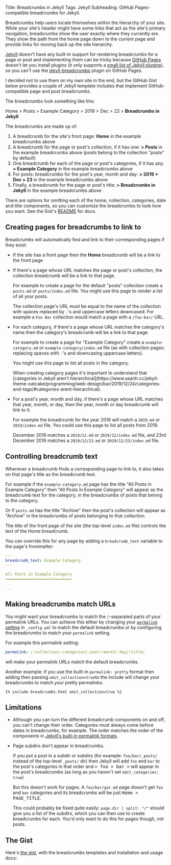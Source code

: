 Title: Breadcrumbs in Jekyll
Tags: Jekyll
Subheading: GitHub Pages-compatible breadcrumbs for Jekyll.

Breadcrumbs help users locate themselves within the hierarchy of your site.
While your site's header might have some links that act as the site's primary
navigation, breadcrumbs show the user exactly where they currently are. They
show the path from the home page down to the current page and provide links for
moving back up the site hierarchy.

[Jekyll](https://jekyllrb.com/) doesn't have any built-in support for rendering
breadcrumbs for a page or post and implementing them can be tricky because
[GitHub Pages](https://pages.github.com/) doesn't let you install plugins
(it only supports a [small list of Jekyll plugins](https://help.github.com/en/github/working-with-github-pages/about-github-pages-and-jekyll#plugins)),
so you can't use the [jekyll-breadcrumbs](https://github.com/git-no/jekyll-breadcrumbs) plugin on GitHub Pages.

I decided not to use them on my own site in the end, but the GitHub Gist below provides
a couple of Jekyll template includes that implement GitHub-compatible page and
post breadcrumbs.

The breadcrumbs look something like this:

<p>
  <a>Home</a>
  &gt;
  <a>Posts</a>
  &gt;
  <a>Example Category</a>
  &gt;
  <a>2019</a>
  &gt;
  <a>Dec</a>
  &gt;
  <a>23</a>
  &gt;
  <strong>Breadcrumbs in Jekyll</strong>
</p>

The breadcrumbs are made up of:

1. A breadcrumb for the site's front page: **Home** in the example breadcrumbs above
2. A breadcrumb for the page or post's collection, if it has one: **> Posts** in the example breadcrumbs above
   (posts belong to the collection "posts" by default)
3. One breadcrumb for each of the page or post's categories, if it has any:
   **> Example Category** in the example breadcrumbs above
4. For posts: breadcrumbs for the post's year, month and day: **> 2019 > Dec > 23** in the example breadcrumbs above
5. Finally, a breadcrumb for the page or post's title: **> Breadcrumbs in Jekyll** in the example breadcrumbs above

There are options for omitting each of the home, collection, categories, date
and title components, so you can customize the breadcrumbs to look how you
want. See the Gist's [README](https://gist.github.com/seanh/500f8fd75cf0a6da298b6b1a9006f22a#file-readme-md)
for docs.

Creating pages for breadcrumbs to link to
-----------------------------------------

Breadcrumbs will automatically find and link to their corresponding pages if they exist:

* If the site has a front page then the **Home** breadcrumb will be a link to the front page

* If there's a page whose URL matches the page or post's collection, the collection breadcrumb will be a link to that page.

    For example to create a page for the default "posts" collection create a `posts.md` or `posts/index.md` file.
    You might use this page to render a list of all your posts.

    The collection page's URL must be equal to the name of the collection with spaces replaced by `-`'s and uppercase letters downcased.
    For example a `Foo Bar` collection would match a page with a `/foo-bar/` URL.

* For each category, if there's a page whose URL matches the category's name then the category's breadcrumb will be a link to that page.

    For example to create a page for "Example Category" create a `example-category.md` or `example-category/index.md` file
    (as with collection pages: replacing spaces with `-`'s and downcasing uppercase letters).

    You might use this page to list all posts in the category.

    <div class="note" markdown="1">
    When creating category pages it's important to understand that
    [categories in Jekyll aren't hierarchical](https://www.seanh.cc/jekyll-theme-oatcake/programming/web-design/bar/2019/12/24/categories-and-tags/#categories-arent-hierarchical).
    </div>

* For a post's year, month and day, if there's a page whose URL matches that
  year, month, or day, then the year, month or day breadcrumb will link to it.

    For example the breadcrumb for the year 2019 will match a `2019.md` or `2019/index.md` file.
    You could use this page to list all posts from 2019.

    December 2019 matches a `2019/12.md` or `2019/12/index.md` file,
    and 23rd December 2019 matches a `2019/12/23.md` or `2019/12/23/index.md` file.

Controlling breadcrumb text
---------------------------

Whenever a breadcrumb finds a corresponding page to link to, it also takes on that page's title as the breadcrumb text.

For example if the `example-category.md` page has the title "All Posts in
Example Category" then "All Posts in Example Category" will appear as the
breadcrumb text for the category, in the breadcrumbs of posts that belong to
the category.

Or if `posts.md` has the title "Archive" then the post's collection will appear
as "Archive" in the breadcrumbs of posts belonging to that collection.

The title of the front page of the site (the top-level `index.md` file)
controls the text of the Home breadcrumb.

You can override this for any page by adding a `breadcrumb_text` variable to the page's frontmatter:

```yaml
---
breadcrumb_text: Example Category
---

All Posts in Example Category
=============================

...
```

Making breadcrumbs match URLs
-----------------------------

You might want your breadcrumbs to match the `/`-separated parts of your permalink URLs.
You can achieve this either by changing your [`permalink` setting](https://jekyllrb.com/docs/permalinks/)
in `_config.yml` to match the default breadcrumbs or by configuring the
breadcrumbs to match your `permalink` setting.

For example this permalink setting:

```yaml
permalink: /:collection/:categories/:year/:month/:day/:title/
```

will make your permalink URLs match the default breadcrumbs.

Another example: if you use the built-in `permalink: pretty` format then adding
then passing `omit_collection=true`to the include will change your breadcrumbs to match
your pretty permalinks:

```liquid
{% include breadcrumbs.html omit_collection=true %}
```

Limitations
-----------

* Although you can turn the different breadcrumb components on and off, you
  can't change their order. Categories must always come before dates in
  breadcrumbs, for example. The order matches the order of the components
  in [Jekyll's built-in permalink formats](https://jekyllrb.com/docs/permalinks/#built-in-formats).

* Page subdirs don't appear in breadcrumbs.

    If you put a post in a subdir or subdirs (for example: `foo/bar/_posts/`
    instead of the top-level `_posts/` dir) then Jekyll will add `foo` and `bar`
    to the post's categories in that order and <samp>> foo > bar ></samp> will
    appear in the post's breadcrumbs (as long as you haven't set
    `omit_categories: true`)

    But this doesn't work for pages. A `foo/bar/gar.md` page doesn't get `foo`
    and `bar` categories and its breadcrumbs will be just <samp>Home > PAGE_TITLE</samp>.

    This could probably be fixed quite easily: `page.dir | split: "/"` should give you
    a list of the subdirs, which you can then use to create breadcrumbs for each.
    You'd only want to do this for pages though, not posts.

The Gist
--------

Here's [the gist](https://gist.github.com/seanh/500f8fd75cf0a6da298b6b1a9006f22a),
with the breadcrumbs templates and installation and usage docs:

<script src="https://gist.github.com/500f8fd75cf0a6da298b6b1a9006f22a.js"></script>

